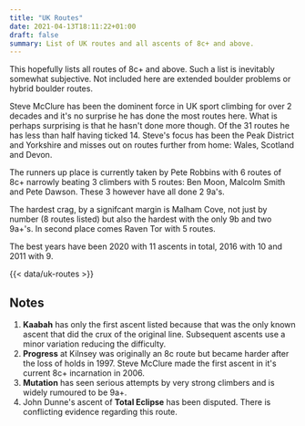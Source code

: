 ```yaml
---
title: "UK Routes"
date: 2021-04-13T18:11:22+01:00
draft: false
summary: List of UK routes and all ascents of 8c+ and above.
---
```


This hopefully lists all routes of 8c+ and above. Such a list is inevitably somewhat subjective. Not included here are extended boulder problems or hybrid boulder routes.

Steve McClure has been the dominent force in UK sport climbing for over 2 decades and it's no surprise he has done the most routes here. What is perhaps surprising is that he hasn't done more though. Of the 31 routes he has less than half having ticked 14. Steve's focus has been the Peak District and Yorkshire and misses out on routes further from home: Wales, Scotland and Devon. 

The runners up place is currently taken by Pete Robbins with 6 routes of 8c+ narrowly beating 3 climbers with 5 routes: Ben Moon, Malcolm Smith and Pete Dawson. These 3 however have all done 2 9a's.

The hardest crag, by a signifcant margin is Malham Cove, not just by number (8 routes listed) but also the hardest with the only 9b and two 9a+'s. In second place comes Raven Tor with 5 routes.

The best years have been 2020 with 11 ascents in total, 2016 with 10 and 2011 with 9.


{{< data/uk-routes >}}


## Notes

1. **Kaabah** has only the first ascent listed because that was the only known ascent that did the crux of the original line. Subsequent ascents use a minor variation reducing the difficulty.
2. **Progress** at Kilnsey was originally an 8c route but became harder after the loss of holds in 1997. Steve McClure made the first ascent in it's current 8c+ incarnation in 2006.
4. **Mutation** has seen serious attempts by very strong climbers and is widely rumoured to be 9a+. 
5. John Dunne's ascent of **Total Eclipse** has been disputed. There is conflicting evidence regarding this route.